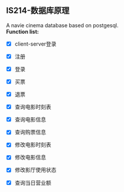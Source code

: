 ## IS214-数据库原理
A navie cinema database based on postgesql.  
**Function list:**
- [x] client-server登录
- [x] 注册
- [x] 登录
- [x] 买票
- [x] 退票
- [x] 查询电影时刻表
- [x] 查询电影信息
- [x] 查询购票信息
- [x] 修改电影时刻表
- [x] 修改电影信息
- [x] 修改影厅使用状态
- [x] 查询当日营业额

